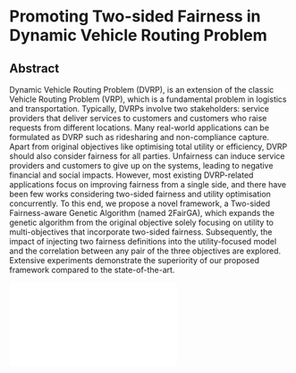 # Promoting Two-sided Fairness in Dynamic Vehicle Routing Problem

## Abstract

Dynamic Vehicle Routing Problem (DVRP), is an extension of the classic Vehicle Routing Problem (VRP), which is a fundamental problem in logistics and transportation. Typically, DVRPs involve two stakeholders: service providers that deliver services to customers and customers who raise requests from different locations. Many real-world applications can be formulated as DVRP such as ridesharing and non-compliance capture. Apart from original objectives like optimising total utility or efficiency, DVRP should also consider fairness for all parties. Unfairness can induce service providers and customers to give up on the systems, leading to negative financial and social impacts. However, most existing DVRP-related applications focus on improving fairness from a single side, and there have been few works considering two-sided fairness and utility optimisation concurrently. To this end, we propose a novel framework, a Two-sided Fairness-aware Genetic Algorithm (named 2FairGA), which expands the genetic algorithm from the original objective solely focusing on utility to multi-objectives that incorporate two-sided fairness. Subsequently, the impact of injecting two fairness definitions into the utility-focused model and the correlation between any pair of the three objectives are explored. Extensive experiments demonstrate the superiority of our proposed framework compared to the state-of-the-art.


![image info](./figure.pdf)
